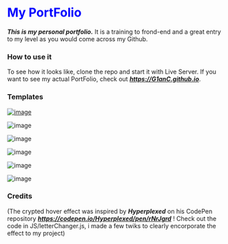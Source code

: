  <h1 style="color:blue;">My PortFolio</h1>

***This is my personal portfolio.*** It is a training to frond-end and a great entry to my level as you would come across my Github.

### How to use it

To see how it looks like, clone the repo and start it with Live Server.
If you want to see my actual PortFolio, check out ***https://G1anC.github.io***.

### Templates
[![image](https://github.com/G1anC/PortFolio-3.0/ASSETS/114910356/8ee95fa4-15da-46f3-a934-2cda6f8d1f6a)](https://github.com/G1anC/Portfolio-3.0/blob/main/.github/index.png)
<br>

![image](https://github.com/G1anC/Portfolio/blob/main/ASSETS/images/about.png)
<br>

![image](https://github.com/G1anC/Portfolio/blob/main/ASSETS/images/works.png)
<br>

![image](https://github.com/G1anC/Portfolio/blob/main/assets/images/home.png)
<br>

![image](https://github.com/G1anC/Portfolio/blob/main/assets/images/contact.png)
<br>

![image](https://github.com/G1anC/Portfolio/blob/main/assets/images/nav.png)

### Credits

(The crypted hover effect was inspired by ***Hyperplexed*** on his CodePen repository ***https://codepen.io/Hyperplexed/pen/rNrJgrd*** ! Check out the code in JS/letterChanger.js, i made a few twiks to clearly encorporate the effect to my project)




